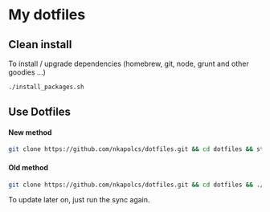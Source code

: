 # My dotfiles

## Clean install

To install / upgrade dependencies (homebrew, git, node, grunt and other goodies ...)

```bash
./install_packages.sh
```

## Use Dotfiles

#### New method

```bash
git clone https://github.com/nkapolcs/dotfiles.git && cd dotfiles && stow .
```

#### Old method

```bash
git clone https://github.com/nkapolcs/dotfiles.git && cd dotfiles && ./sync.sh
```

To update later on, just run the sync again.
